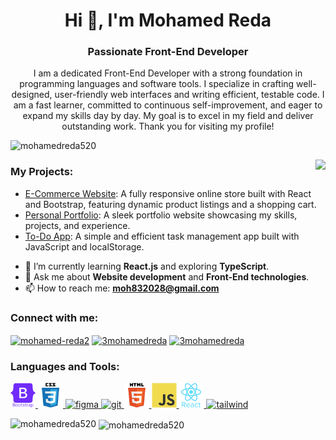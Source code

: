 <h1 align="center">Hi 👋, I'm Mohamed Reda</h1>
<h3 align="center">Passionate Front-End Developer</h3>

<p align="center">
I am a dedicated Front-End Developer with a strong foundation in programming languages and software tools. I specialize in crafting well-designed, user-friendly web interfaces and writing efficient, testable code. I am a fast learner, committed to continuous self-improvement, and eager to expand my skills day by day. My goal is to excel in my field and deliver outstanding work. Thank you for visiting my profile!
</p>

<p align="left"> <img src="https://komarev.com/ghpvc/?username=mohamedreda520&label=Profile%20views&color=0e75b6&style=flat" alt="mohamedreda520" /> </p>
<img align="right" src="https://user-images.githubusercontent.com/63050133/156676671-d5b2e362-97d4-4404-9447-dd71ddfea82f.gif" style="max-width: 100%; display: inline-block;" data-target="animated-image.originalImage">

<!-- Projects Section -->
<h3 align="left">My Projects:</h3>
<ul>
  <li><a href="https://github.com/mohamedreda520/ecommerce-website">E-Commerce Website</a>: A fully responsive online store built with React and Bootstrap, featuring dynamic product listings and a shopping cart.</li>
  <li><a href="https://github.com/mohamedreda520/portfolio-site">Personal Portfolio</a>: A sleek portfolio website showcasing my skills, projects, and experience.</li>
  <li><a href="https://github.com/mohamedreda520/todo-app">To-Do App</a>: A simple and efficient task management app built with JavaScript and localStorage.</li>
</ul>

<!-- About Me Section -->
- 🌱 I’m currently learning **React.js** and exploring **TypeScript**.  
- 💬 Ask me about **Website development** and **Front-End technologies**.  
- 📫 How to reach me: **moh832028@gmail.com**  

<!-- Connect with Me Section -->
<h3 align="left">Connect with me:</h3>
<p align="left">
<a href="https://linkedin.com/in/mohamed-reda2" target="blank"><img align="center" src="https://raw.githubusercontent.com/rahuldkjain/github-profile-readme-generator/master/src/images/icons/Social/linked-in-alt.svg" alt="mohamed-reda2" height="30" width="40" /></a>
<a href="https://fb.com/3mohamedreda" target="blank"><img align="center" src="https://raw.githubusercontent.com/rahuldkjain/github-profile-readme-generator/master/src/images/icons/Social/facebook.svg" alt="3mohamedreda" height="30" width="40" /></a>
<a href="https://instagram.com/3mohamedreda" target="blank"><img align="center" src="https://raw.githubusercontent.com/rahuldkjain/github-profile-readme-generator/master/src/images/icons/Social/instagram.svg" alt="3mohamedreda" height="30" width="40" /></a>
</p>

<!-- Skills Section -->
<h3 align="left">Languages and Tools:</h3>
<p align="left"> 
  <a href="https://getbootstrap.com" target="_blank" rel="noreferrer"> <img src="https://raw.githubusercontent.com/devicons/devicon/master/icons/bootstrap/bootstrap-plain-wordmark.svg" alt="bootstrap" width="40" height="40"/> </a> 
  <a href="https://www.w3schools.com/css/" target="_blank" rel="noreferrer"> <img src="https://raw.githubusercontent.com/devicons/devicon/master/icons/css3/css3-original-wordmark.svg" alt="css3" width="40" height="40"/> </a> 
  <a href="https://www.figma.com/" target="_blank" rel="noreferrer"> <img src="https://www.vectorlogo.zone/logos/figma/figma-icon.svg" alt="figma" width="40" height="40"/> </a> 
  <a href="https://git-scm.com/" target="_blank" rel="noreferrer"> <img src="https://www.vectorlogo.zone/logos/git-scm/git-scm-icon.svg" alt="git" width="40" height="40"/> </a> 
  <a href="https://www.w3.org/html/" target="_blank" rel="noreferrer"> <img src="https://raw.githubusercontent.com/devicons/devicon/master/icons/html5/html5-original-wordmark.svg" alt="html5" width="40" height="40"/> </a> 
  <a href="https://developer.mozilla.org/en-US/docs/Web/JavaScript" target="_blank" rel="noreferrer"> <img src="https://raw.githubusercontent.com/devicons/devicon/master/icons/javascript/javascript-original.svg" alt="javascript" width="40" height="40"/> </a> 
  <a href="https://reactjs.org/" target="_blank" rel="noreferrer"> <img src="https://raw.githubusercontent.com/devicons/devicon/master/icons/react/react-original-wordmark.svg" alt="react" width="40" height="40"/> </a> 
  <a href="https://tailwindcss.com/" target="_blank"> 
    <img src="https://www.vectorlogo.zone/logos/tailwindcss/tailwindcss-icon.svg" alt="tailwind" width="40" height="40"/> 
  </a>
</p>

<!-- GitHub Stats -->
<p><img align="left" src="https://github-readme-stats.vercel.app/api/top-langs?username=mohamedreda520&show_icons=true&locale=en&layout=compact" alt="mohamedreda520" /></p>
<p>&nbsp;<img align="center" src="https://github-readme-stats.vercel.app/api?username=mohamedreda520&show_icons=true&locale=en" alt="mohamedreda520" /></p>
